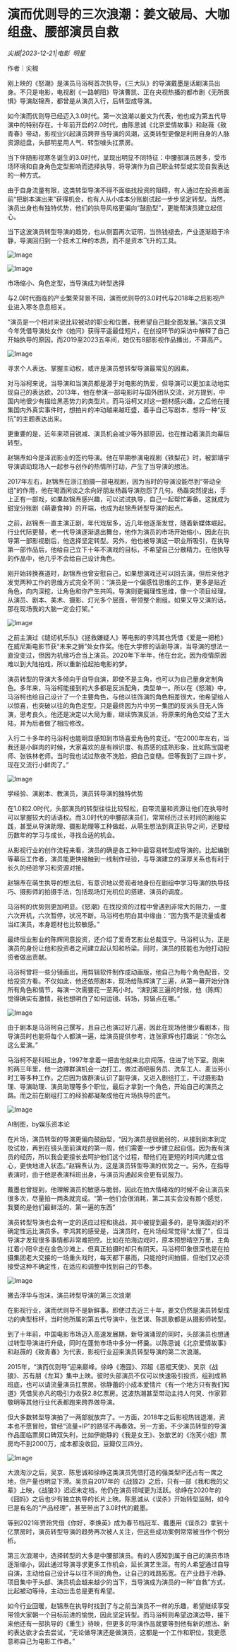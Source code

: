 # 演而优则导的三次浪潮：姜文破局、大咖组盘、腰部演员自救

*尖椒|2023-12-21|电影 
                                                明星*

作者｜尖椒

刚上映的《怒潮》是演员马浴柯首次执导，《三大队》的导演戴墨是话剧演员出身。不只是电影，电视剧《一路朝阳》导演曹凯、正在央视热播的都市剧《无所畏惧》导演赵锦焘，都曾是从演员入行，后转型成导演。

如今演而优则导已经迈入3.0时代。第一次浪潮以姜文为代表，他也成为第五代导演中的特别存在。十年前开启的2.0时代，由陈思诚《北京爱情故事》和赵薇《致青春》带动，影视业兴起演员跨界当导演的风潮，这类转型更像是利用自身的人脉资源组盘，头部明星用人气、转型噱头扛票房。

当下伴随影视寒冬诞生的3.0时代，呈现出明显不同特征：中腰部演员居多，受市场环境和自身角色定型影响而选择执导，将导演作为自己职业转型或实现自我表达的一种方式。

由于自身流量有限，这类转型导演不得不面临找投资的阻碍，有人通过在投资者面前“把剧本演出来”获得机会，也有人从小成本分账剧试起一步步坚定转型。当然，演员出身也有独特优势，他们的执导风格更偏向“鼓励型”，更能帮演员建立起信心。

当下这波演员转型导演的趋势，也从侧面再次证明，当热钱褪去，产业逐渐趋于冷静，导演回归到一个技术工种的本质，而不是资本飞升的工具。

![Image](https://p3-sign.toutiaoimg.com/tos-cn-i-twdt4qpehh/9255b5aac3814fde84b403c8b18728ae~noop.image?_iz=58558&from=article.pc_detail&lk3s=953192f4&x-expires=1703837836&x-signature=K66zFcJZQ0ZG1zP1o3CcgFfa%2Bd8%3D)

![Image](https://p3-sign.toutiaoimg.com/tos-cn-i-twdt4qpehh/8471a10143114d91a77c20ddc79f3250~noop.image?_iz=58558&from=article.pc_detail&lk3s=953192f4&x-expires=1703837836&x-signature=IFMi0zZ5dJjuYI4uo9fxI4W3nwk%3D)

市场缩小、角色定型，当导演成为转型选择

与2.0时代面临的产业繁荣背景不同，演而优则导的3.0时代与2018年之后影视产业进入寒冬息息相关。

“演员是一个相对来说比较被动的职业和位置，我希望自己能全面发展。”演员文淇今年凭借导演处女作《她问》获得平遥最佳短片，在创投环节的采访中解释了自己开始执导的原因。而2019至2023五年间，她仅有8部影视作品播出，不算高产。

![Image](https://p3-sign.toutiaoimg.com/tos-cn-i-twdt4qpehh/35651b0ea1184c0581e84af909f5d179~noop.image?_iz=58558&from=article.pc_detail&lk3s=953192f4&x-expires=1703837836&x-signature=HenICcX%2FcB2YbL0x8GwVZfLWnPQ%3D)

寻求个人表达、掌握主动权，或许是演员想转型导演最常见的因素。

对马浴柯来说，当导演和当演员都是源于对电影的热爱，但导演可以更加主动地实现自己的表达欲。2013年，他在参演一部电影时与国外团队交流，对方提到，中国内地很少有描绘黑恶势力的类型片。而马浴柯又对这一题材感兴趣，之后他在搜集国内外真实事件时，想拍片的冲动越来越旺盛，着手自己写剧本，想将一种“反抗”的主题表达出来。

更重要的是，近年来项目锐减、演员机会减少等外部原因，也在推动着演员向幕后转型。

赵锦焘如今是泽润影业的签约导演。他在早期参演电视剧《铁梨花》时，被郭靖宇导演调动现场人一起参与创作的热情所打动，产生了当导演的想法。

2017年左右，赵锦焘在浙江拍摄一部电视剧，因为当时的导演没能尽到“带动全组”的作用，他在喝酒闲谈之余向好朋友杨磊导演抱怨了几句。杨磊突然提出，手上正有一部戏，如果赵锦焘感兴趣，可以试试执导，自己一起帮忙筹备。这就成为甜宠分账剧《萌妻食神》的开端，也成为赵锦焘转型导演的起点。

之前，赵锦焘一直主演正剧，年代戏居多，近几年他逐渐发觉，随着新媒体崛起，行业代际更替，老一代导演逐渐退出舞台，他作为演员的市场开始缩小，因此在执导第一部影视剧后，他选择坚定转型。另外，他也被导演这一职业所吸引，在执导第一部作品后，他给自己立下十年不演戏的目标，不希望自己分散精力。在他执导的作品中，他几乎不会给自己设计角色。

刚开始转换赛道时，赵锦焘也曾安慰自己，如果想演戏还可以回去演，但后来他才发觉两种工作的思维方式完全不同：“演员是一个偏感性思维的工作，更多是贴近角色，向内深挖，让角色和你产生共鸣。导演则更偏理性思维，像一个项目经理，从演员、剧本、美术、摄影、灯光多个层面，带领整个剧组。如果又导又演的话，那在现场我的大脑一定会打架。”

![Image](https://p3-sign.toutiaoimg.com/tos-cn-i-twdt4qpehh/3161cd7464d94cd68c5971267cc656e9~noop.image?_iz=58558&from=article.pc_detail&lk3s=953192f4&x-expires=1703837836&x-signature=n3XbJmHmEoHbE%2BX970eZ%2B2ECaH8%3D)

之前主演过《缝纫机乐队》《拯救嫌疑人》等电影的李鸿其也凭借《爱是一把枪》在威尼斯电影节获“未来之狮”处女作奖。他在大学修的话剧导演，当导演的想法一直没变过，但因为机缘巧合当上演员。2020年下半年，他在台北，因为疫情原因难以到大陆拍戏，所以重新拾起拍电影的梦。

演员转型的导演大多倾向于自导自演，即使不是主角，也可以为自己量身定制角色。多年来，马浴柯能接到的大多都是反派配角，类型单一。所以在《怒潮》中，马浴柯也给自己设计了一个主要角色，与他以往饰演的角色相差很大，他希望给人以惊喜，也突破以往的角色定型。只是最终因为片中另一集团的反派头目无人饰演，思考良久，他还是决定以大局为重，继续饰演反派，将原来的角色交给了王大陆，并为后者做了相应修改。

入行二十多年的马浴柯也能明显感知到市场喜爱角色的变迁。“在2000年左右，当我还是小鲜肉的时候，大家喜欢的是有辨识度、有质感的成熟形象，比如陈宝国老师、张铁林老师。当时我也试过熬夜不洗脸，把自己变糙。但等我到了三四十岁，现在又流行小鲜肉了。”

![Image](https://p3-sign.toutiaoimg.com/tos-cn-i-twdt4qpehh/e766b993143f4d42bc5726a9048f6adb~noop.image?_iz=58558&from=article.pc_detail&lk3s=953192f4&x-expires=1703837836&x-signature=vffyPbNDMagolXJFJJxddwc0LSY%3D)

学经验、演剧本、教演员，演员转导演的独特优势

在1.0和2.0时代，头部演员的转型往往比较轻松，自带流量和资源让他们在执导时可以掌握较大的话语权。而3.0时代的中腰部演员们，常常经历过长时间的剧组实践，甚至从导演助理、摄影助理等工种做起，从萌生想法到真正执导之间，还要经历数年的学习与成长，寻找合适的机会。

从影视行业的创作流程来看，演员的确是各工种中最容易转型成导演的。比起编剧等幕后工作者，演员能更快接触到一线制作经验，与导演建立的深厚关系也有利于长久的经验学习和资源对接。

赵锦焘在萌生执导的想法后，有意识地以旁观者地身份在剧组中学习导演的执导技巧、摄影师的拍摄手法，包括现场灯光机位的搭建、演员的调度。

马浴柯的优势则更加明显。《怒潮》在找投资的过程中曾遇到非常大的阻力，一度六次开机，六次暂停，状况不断。马浴柯也明白其中缘由：“因为我不是流量或者当红演员，本身题材也比较敏感。”

最终恒业影业的陈辉同意投资，还介绍了爱奇艺影业总裁亚宁。马浴柯认为，正是演员的身份让他和投资者之间建立起认知和桥梁。同时，演员的技能也为他打动投资者做出贡献。

马浴柯曾将一些分镜画出，用剪辑软件制作成动画版，他自己为每个角色配音，交给投资方看。不仅如此，他还依照剧本，现场给陈辉演了三遍，从第一幕开始分饰所有角色和情节，每演一次需要花一至两小时。“演到第三遍的时候，他（陈辉）觉得确实有激情，我也想明白了如何运镜、转场，剪辑点在哪。”

![Image](https://p3-sign.toutiaoimg.com/tos-cn-i-twdt4qpehh/fcd8f2dac876490ba807a2a7909ec369~noop.image?_iz=58558&from=article.pc_detail&lk3s=953192f4&x-expires=1703837836&x-signature=flVxqCpamstmlajsttW0K8lg7YE%3D)

由于剧本是马浴柯自己撰写，且自己也演过好几遍，因此在现场他很少看剧本，指导演员时也能将每个人都演一遍，给演员提供参考，连张家辉也打趣说：“你怎么这么爱演。”

马浴柯不是科班出身，1997年拿着一把吉他就来北京闯荡，住进了地下室。刚来的两三年里，他一边蹲群演机会一边打工，做过酒吧服务员、洗车工人、麦当劳小时工等多种工作。之后因为做群演认识了副导演，又进入剧组打工，干过摄影助理、导演助理、演员助理等多个职位，最后才拿到一个角色，开始自己的演员之路。而之前在剧组打工的经验都凝聚成他在片场执导的底气。

![Image](https://p3-sign.toutiaoimg.com/tos-cn-i-twdt4qpehh/68134c0fd02b4b9cbe733ace34bc23f0~noop.image?_iz=58558&from=article.pc_detail&lk3s=953192f4&x-expires=1703837836&x-signature=ArO4DA3ggN5QimccbhClrY3dF5k%3D)

AI制图，by娱乐资本论

在片场，演员转型的导演更偏向鼓励型，“因为演员是很脆弱的，从接到剧本到定妆试妆，再到在镜头面前演戏的第一周，他们需要一步步建立起自信。因为我有演员的经历，所以我会更擅长去呵护他们这个过程，帮他们在更短的时间内建立信心，更快地进入状态。”赵锦焘认为，这是演员转型导演的优势之一。另外，在指导表演时，由于他是表演科班出身，与演员沟通起来会更有说服力。

戴墨也曾提到，他理解演员的敏感与脆弱，因此在拍大情绪戏的时候不会让演员来很多次，尽量拍一两条就完成。“第一他们会很消耗，第二其实会没有那个感觉，我要的是他们最鲜活的、第一遍的东西”

演员转型导演也会有一定的适应过程和挑战，其中被提到最多的，是导演面对的不确定性远比演员多。李鸿其的感受是，当演员时，在片场经常觉得“太慢了”，但当导演才发现很多事情都非常难把控。比如在拍海边戏时，原本预想晴空万里，主角扛着小阳伞走在金色沙滩上，但真正拍摄时却只有阴天。马浴柯印象很深也是在拍摄集团老大交接的一场重头戏时，每天都下暴雨，只能抢时间拍摄，但他们又必须接受这种不确定性，在适应和调整中找到自己的节奏。

![Image](https://p3-sign.toutiaoimg.com/tos-cn-i-twdt4qpehh/bf681b327faa4c7c85215825b0a4eefd~noop.image?_iz=58558&from=article.pc_detail&lk3s=953192f4&x-expires=1703837836&x-signature=28X9ztOZTJ%2F0IL0wWm8YYikFKRA%3D)

撇去浮华与泡沫，演员转型导演的第三次浪潮

在影视行业，演而优则导不是新鲜事。即使过去近三十年，姜文仍然是演员转型成功的典型标杆，当时他所属的第五代导演中，张艺谋、陈凯歌都是从摄影师转型。

到了十年前，中国电影市场迈入高速发展期，新导演涌现的同时，头部演员也想通过转型导演进行升级，同时在蓬勃市场中多分一杯羹。以陈思诚《北京爱情故事》和赵薇的《致青春》为代表，影视行业迎来演员转型导演的第二次浪潮。

2015年，“演而优则导”迎来巅峰。徐峥《港囧》、邓超《恶棍天使》、吴京《战狼》、苏有朋《左耳》集中上映。彼时头部演员不仅可以快速吸引投资，组到成熟班底，也可以请流量演员扛票房。徐静蕾的小成本爱情片《有一个地方只有我们知道》凭借吴亦凡的吸引力收获2.8亿票房。这波热潮甚至带动主持人何炅、作家郭敬明等其他行业代表都跑来跨界做导演。

但大多数转型导演拍了一两部就放弃了。一方面，2018年之后影视热钱退潮，资本也不愿冒险，曾经“流量+IP”的路径不再奏效。另一方面，不少演员转型的导演作品面临票房口碑双失利，比如伊能静的《我是女王》、张歆艺的《泡芙小姐》票房均不到2000万，成本都没收回，豆瓣仅三四分。

![Image](https://p3-sign.toutiaoimg.com/tos-cn-i-twdt4qpehh/182673c546f44c3c895addba58043a3e~noop.image?_iz=58558&from=article.pc_detail&lk3s=953192f4&x-expires=1703837836&x-signature=Urj2mtd6Rwb0hSaiLVaKC5FRn%2BA%3D)

大浪淘沙之后，吴京、陈思诚和徐峥这类演员凭借打造的强类型IP还占有一席之地，但产量也明显下滑。吴京自2017年的《战狼2》之后，只有一部《我和我的父辈》上映，《战狼3》迟迟未定档，他仍在演员领域更为活跃。徐峥在2020年的《囧妈》之后也少有独立执导的长片上映。陈思诚从《误杀》开始转型监制，如今已是有名的“产品经理”，甚至带出了3.0时代的戴墨。

等到2021年贾玲凭借《你好，李焕英》成为春节档冠军、戴墨用《误杀2》拿到十亿票房时，演员转型导演的趋势再次被人关注，但这些成功案例常常被当作个例分析。

第三次浪潮中，选择转型的大多是中腰部演员。有的人感知到属于自己的演员市场逐渐缩小，因此通过导演寻求更多工作机会，延长演艺生涯。有的人希望通过自导自演，主动给自己设计与以往不同的角色，让自己的戏路拓宽。在产业趋于冷静、项目集中于头部、演员机会越来越少的当下，当导演成为演员的一种“自救”方式，比起被动等待，主动出击总是更有希望。

如今行业回暖，赵锦焘在执导时找到了与之前当演员不一样的乐趣，希望继续享受带领大家朝一个目标前进的愉悦，因此坚定转型。而马浴柯则希望边演边导，接下来他还有一部执导的《重生》待映，但更多的导演作品就要等到他有新的想法、新的表达欲才会去尝试，“无论做导演还是做演员，这都是一个工作和职位，我更愿意称自己为电影工作者。”

